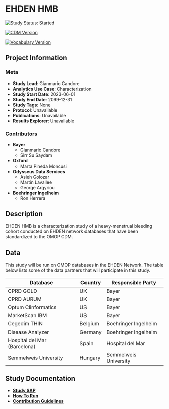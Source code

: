 # EHDEN HMB

<!-- studyStatus: start -->

![Study Status: Started](https://img.shields.io/badge/Study%20Status-Started-blue.svg)

<!-- studyStatus: end -->

[![CDM Version](https://img.shields.io/badge/CDM%20Version-5.4-lemonchiffon.svg)](https://ohdsi.github.io/CommonDataModel/cdm54.html)

[![Vocabulary Version](https://img.shields.io/badge/Vocabulary%20Version-5.0-rosybrown.svg)](https://github.com/OHDSI/Vocabulary-v5.0)

## Project Information

### Meta

-   **Study Lead**: Gianmario Candore
-   **Analytics Use Case**: Characterization
-   **Study Start Date**: 2023-06-01
-   **Study End Date**: 2099-12-31
-   **Study Tags**: None
-   **Protocol**: Unavailable
-   **Publications**: Unavailable
-   **Results Explorer**: Unavailable

### Contributors

-   **Bayer**
    -   Gianmario Candore
    -   Sirr Su Saydam
-   **Oxford**
    -   Marta Pineda Moncusi
-   **Odysseus Data Services**
    -   Asieh Golozar
    -   Martin Lavallee
    -   George Argyriou
-   **Boehringer Ingelheim**
    -   Ron Herrera

## Description

EHDEN HMB is a characterization study of a heavy-menstrual bleeding cohort conducted on EHDEN network databases that have been standardized to the OMOP CDM.

## Data

This study will be run on OMOP databases in the EHDEN Network. The table below lists some of the data partners that will participate in this study.

| Database                            | Country            | Responsible Party        |
|-------------------------------------|--------------------|--------------------------|
| CPRD GOLD                           | UK                 | Bayer                    |
| CPRD AURUM                          | UK                 | Bayer                    |
| Optum Clinformatics                 | US                 | Bayer                    |
| MarketScan IBM                      | US                 | Bayer                    |
| Cegedim THIN                        | Belgium            | Boehringer Ingelheim     |
| Disease Analyzer                    | Germany            | Boehringer Ingelheim     |
| Hospital del Mar (Barcelona)        | Spain              | Hospital del Mar         |
| Semmelweis University               | Hungary            | Semmelweis University    |


## Study Documentation

-   [**Study SAP**](https://odyosg.github.io/ehden_hmb/sap.html)
-   [**How To Run**](https://odyosg.github.io/ehden_hmb/howToRun.html)
-   [**Contribution Guidelines**](https://odyosg.github.io/ehden_hmb/contribution.html)
